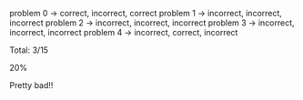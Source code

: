 
problem 0 -> correct, incorrect, correct
problem 1 -> incorrect, incorrect, incorrect
problem 2 -> incorrect, incorrect, incorrect
problem 3 -> incorrect, incorrect, incorrect
problem 4 -> incorrect, correct, incorrect

Total: 3/15

20%

Pretty bad!!

